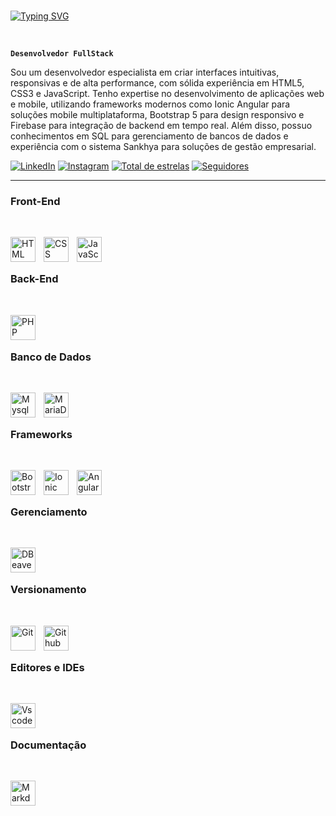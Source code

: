 
<br>

[![Typing SVG](https://readme-typing-svg.herokuapp.com/?color=00bfbf&size=35&center=true&vCenter=true&width=1000&lines=Hello+World;+My+Name+is+Oséias+Melo;I+study+Systems+Analysis+and+development;Welcome!+:%29)](https://git.io/typing-svg) 

<br>


**`Desenvolvedor FullStack`**

Sou um desenvolvedor especialista em criar interfaces intuitivas, responsivas e de alta performance, com sólida experiência em HTML5, CSS3 e JavaScript. Tenho expertise no desenvolvimento de aplicações web e mobile, utilizando frameworks modernos como Ionic Angular para soluções mobile multiplataforma, Bootstrap 5 para design responsivo e Firebase para integração de backend em tempo real. Além disso, possuo conhecimentos em SQL para gerenciamento de bancos de dados e experiência com o sistema Sankhya para soluções de gestão empresarial.


<p align="left">

  <a href="https://www.linkedin.com/in/oseiascmelo"><img alt="LinkedIn" src="https://img.shields.io/badge/LinkedIn-0077B5?style=for-the-badge&logo=linkedin&logoColor=white"/></a>
  <a href="https://www.instagram.com/ozcmelo/"><img alt="Instagram" src="https://img.shields.io/badge/Instagram-E4405F?style=for-the-badge&logo=instagram&logoColor=white"/></a>
  <a href="https://github.com/oseiascmelo?tab=repositories&sort=stargazers"><img alt="Total de estrelas" title="Total de estrelas GitHub" src="https://custom-icon-badges.demolab.com/github/stars/oseiascmelo?color=55960c&style=for-the-badge&labelColor=488207&logo=star&label=estrelas"/></a>
  <a href="https://github.com/oseiascmelo?tab=followers"><img alt="Seguidores" title="Me siga no GitHub" src="https://custom-icon-badges.demolab.com/github/followers/oseiascmelo?color=236ad3&labelColor=1155ba&style=for-the-badge&logo=github&label=Seguidores&logoColor=white"/></a>
  
</p>


---


### Front-End
<br>

<!--HTML-->

<img 
    align="left" 
    alt="HTML"
    title="HTML" 
    width="40px" 
    style="padding-right: 10px;" 
    src="https://cdn.jsdelivr.net/gh/devicons/devicon@latest/icons/html5/html5-original.svg" 
/>

<!--CSS-->

<img 
    align="left" 
    alt="CSS" 
    title="CSS"
    width="40px" 
    style="padding-right: 10px;" 
    src="https://cdn.jsdelivr.net/gh/devicons/devicon@latest/icons/css3/css3-original.svg" 
/>

<!--JAVASCRIPT-->

<img 
    align="left" 
    alt="JavaScript" 
    title="JavaScript"
    width="40px" 
    style="padding-right: 10px;" 
    src="https://cdn.jsdelivr.net/gh/devicons/devicon@latest/icons/javascript/javascript-original.svg" 
/>

<br>
<br>

### Back-End
<br>

<!--PHP-->

<img 
    align="left" 
    alt="PHP" 
    title="PHP"
    width="40px" 
    style="padding-right: 10px;" 
    src="https://cdn.jsdelivr.net/gh/devicons/devicon@latest/icons/php/php-original.svg" 
/>

<br>
<br>

### Banco de Dados
<br>

<!--MYSQL-->

<img 
    align="left" 
    alt="Mysql" 
    title="Mysql"
    width="40px" 
    style="padding-right: 10px;" 
    src="https://cdn.jsdelivr.net/gh/devicons/devicon@latest/icons/mysql/mysql-original.svg"
/>

<!--MARIADB-->

<img 
    align="left" 
    alt="MariaDB" 
    title="MariaDB"
    width="40px" 
    style="padding-right: 10px;" 
  src="https://cdn.jsdelivr.net/gh/devicons/devicon@latest/icons/mariadb/mariadb-original-wordmark.svg" 
/>

<br>
<br>


### Frameworks
<br>

<!--BOOTSTRAP-->

<img 
    align="left" 
    alt="Bootstrap"
    title="Bootstrap" 
    width="40px" 
    style="padding-right: 10px;" 
    src="https://cdn.jsdelivr.net/gh/devicons/devicon@latest/icons/bootstrap/bootstrap-original.svg" 
/>

<!--IONIC-->

<img 
    align="left" 
    alt="Ionic" 
    title="Ionic"
    width="40px" 
    style="padding-right: 10px;" 
   src="https://cdn.jsdelivr.net/gh/devicons/devicon@latest/icons/ionic/ionic-original.svg"
/>

<!--ANGULAR-->

<img 
    align="left" 
    alt="Angular" 
    title="Angular"
    width="40px" 
    style="padding-right: 10px;" 
  src="https://cdn.jsdelivr.net/gh/devicons/devicon@latest/icons/angular/angular-original.svg"
/>

<br>
<br>

### Gerenciamento
<br>


<!--DBeaver-->

<img 
    align="left" 
    alt="DBeaver" 
    title="DBeaver"
    width="40px" 
    style="padding-right: 10px;" 
    src="https://cdn.jsdelivr.net/gh/devicons/devicon@latest/icons/dbeaver/dbeaver-original.svg"
/>


<br>
<br>

### Versionamento
<br>

<!--GIT-->


<img 
    align="left" 
    alt="Git" 
    title="Git"
    width="40px" 
    style="padding-right: 10px;" 
    src="https://cdn.jsdelivr.net/gh/devicons/devicon@latest/icons/git/git-original.svg" 
/>

<!--GITHUB-->
<img 
    align="left" 
    alt="Github" 
    title="Github"
    width="40px" 
    style="padding-right: 10px;" 
   src="https://cdn.jsdelivr.net/gh/devicons/devicon@latest/icons/github/github-original-wordmark.svg"
/>

<br>
<br>

### Editores e IDEs
<br>


<!--VSCODE-->
<img 
    align="left" 
    alt="Vscode" 
    title="Vscode"
    width="40px" 
    style="padding-right: 10px;" 
  src="https://cdn.jsdelivr.net/gh/devicons/devicon@latest/icons/vscode/vscode-original-wordmark.svg"
/>

<br>
<br>

### Documentação
<br>

<img 
    align="left" 
    alt="Markdown" 
    title="Markdown"
    width="40px" 
    style="padding-right: 10px;" 
 src="https://cdn.jsdelivr.net/gh/devicons/devicon@latest/icons/markdown/markdown-original.svg" 
/>
           

<br/>
<br/>

<!--
### 📊 Estatísticas

<p>
  <img 
    align="left" 
    alt="GitHub Stats" 
    height="200" 
    style="padding-right: 10px;" 
    src="https://github-readme-stats.vercel.app/api?username=oseiascmelo&show_icons=true&theme=tokyonight&include_all_commits=true&locale=pt-br" 
  />

<img 
      align="left" 
      alt="GitHub Stats" 
      height="200" 
      src="https://github-readme-stats.vercel.app/api/top-langs/?username=oseiascmelo&theme=tokyonight&layout=compact&custom_title=Tecnologias&langs_count=9" 
  />

</p>
-->
